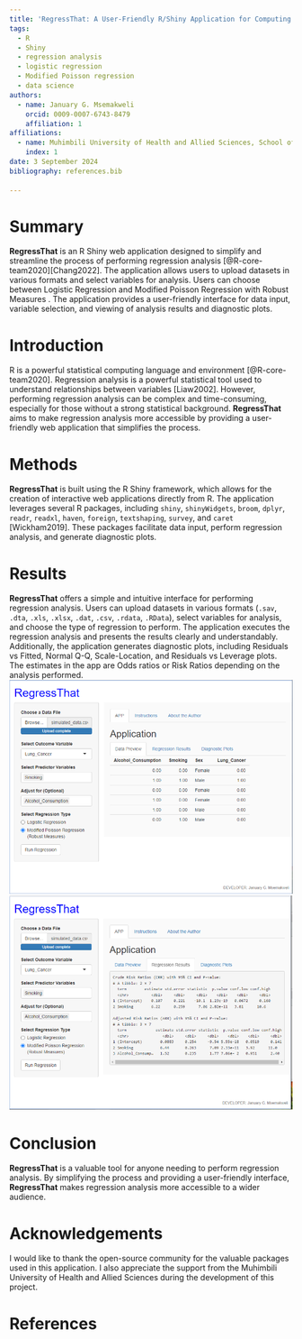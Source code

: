 ```yaml
---
title: 'RegressThat: A User-Friendly R/Shiny Application for Computing Odds Ratios and Risk Ratios for Binary Outcomes'
tags:
  - R
  - Shiny
  - regression analysis
  - logistic regression
  - Modified Poisson regression
  - data science
authors:
  - name: January G. Msemakweli
    orcid: 0009-0007-6743-8479
    affiliation: 1 
affiliations:
  - name: Muhimbili University of Health and Allied Sciences, School of Public Health and Social Sciences, Department of Environmental and Occupational Health, Tanzania
    index: 1
date: 3 September 2024
bibliography: references.bib

---
```


# Summary

**RegressThat** is an R Shiny web application designed to simplify and streamline the process of performing regression analysis  [@R-core-team2020][Chang2022]. The application allows users to upload datasets in various formats and select variables for analysis. Users can choose between Logistic Regression and Modified Poisson Regression with Robust Measures . The application provides a user-friendly interface for data input, variable selection, and viewing of analysis results and diagnostic plots. 

# Introduction

R is a powerful statistical computing language and environment [@R-core-team2020]. Regression analysis is a powerful statistical tool used to understand relationships between variables [Liaw2002]. However, performing regression analysis can be complex and time-consuming, especially for those without a strong statistical background. **RegressThat** aims to make regression analysis more accessible by providing a user-friendly web application that simplifies the process.

# Methods

**RegressThat** is built using the R Shiny framework, which allows for the creation of interactive web applications directly from R. The application leverages several R packages, including `shiny`, `shinyWidgets`, `broom`, `dplyr`, `readr`, `readxl`, `haven`, `foreign`, `textshaping`, `survey`, and `caret` [Wickham2019]. These packages facilitate data input, perform regression analysis, and generate diagnostic plots.

# Results

**RegressThat** offers a simple and intuitive interface for performing regression analysis. Users can upload datasets in various formats (`.sav`, `.dta`, `.xls`, `.xlsx`, `.dat`, `.csv`, `.rdata`, `.RData`), select variables for analysis, and choose the type of regression to perform. The application executes the regression analysis and presents the results clearly and understandably. Additionally, the application generates diagnostic plots, including Residuals vs Fitted, Normal Q-Q, Scale-Location, and Residuals vs Leverage plots. The estimates in the app are Odds ratios or Risk Ratios depending on the analysis performed.
![Data Preview Tab](https://github.com/january-msemakweli/RegressThat/blob/main/joss/Figures/Data%20Preview.PNG)
![Regression Output Tab](https://github.com/january-msemakweli/RegressThat/blob/main/joss/Figures/Regression%20Results.PNG)

# Conclusion

**RegressThat** is a valuable tool for anyone needing to perform regression analysis. By simplifying the process and providing a user-friendly interface, **RegressThat** makes regression analysis more accessible to a wider audience.

# Acknowledgements

I would like to thank the open-source community for the valuable packages used in this application. I also appreciate the support from the Muhimbili University of Health and Allied Sciences during the development of this project.

# References
